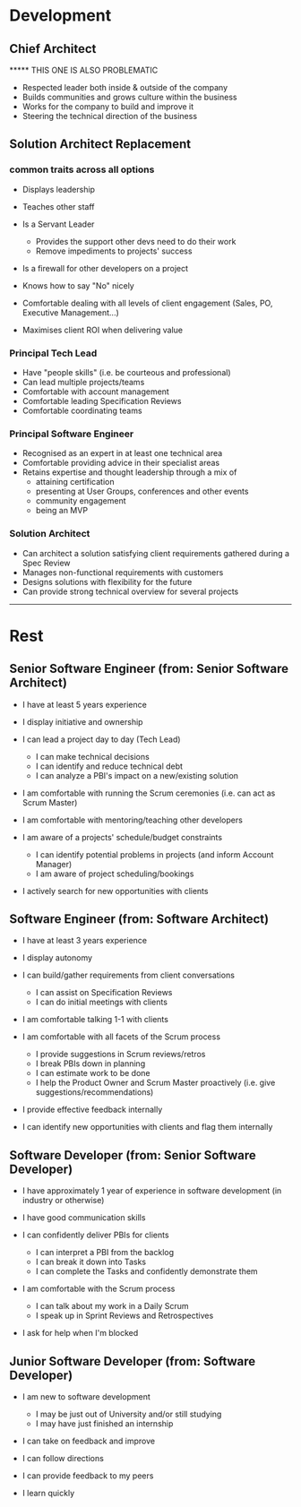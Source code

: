 # Development
 
## Chief Architect
***** THIS ONE IS ALSO PROBLEMATIC
- Respected leader both inside & outside of the company
- Builds communities and grows culture within the business
- Works for the company to build and improve it
- Steering the technical direction of the business

## Solution Architect Replacement 
### common traits across all options

- Displays leadership

- Teaches other staff
- Is a Servant Leader
    - Provides the support other devs need to do their work
    - Remove impediments to projects' success
- Is a firewall for other developers on a project
- Knows how to say "No" nicely
- Comfortable dealing with all levels of client engagement (Sales, PO, Executive Management...)
- Maximises client ROI when delivering value

### Principal Tech Lead

- Have "people skills" (i.e. be courteous and professional)
- Can lead multiple projects/teams
- Comfortable with account management
- Comfortable leading Specification Reviews
- Comfortable coordinating teams

### Principal Software Engineer

- Recognised as an expert in at least one technical area
- Comfortable providing advice in their specialist areas
- Retains expertise and thought leadership through a mix of
  - attaining certification
  - presenting at User Groups, conferences and other events
  - community engagement
  - being an MVP

### Solution Architect

- Can architect a solution satisfying client requirements gathered during a Spec Review
- Manages non-functional requirements with customers
- Designs solutions with flexibility for the future
- Can provide strong technical overview for several projects

------------------------------------------



# Rest

## Senior Software Engineer (from: Senior Software Architect)
- I have at least 5 years experience
- I display initiative and ownership

- I can lead a project day to day (Tech Lead)
    - I can make technical decisions 
    - I can identify and reduce technical debt
    - I can analyze a PBI's impact on a new/existing solution
- I am comfortable with running the Scrum ceremonies (i.e. can act as Scrum Master)
- I am comfortable with mentoring/teaching other developers 
- I am aware of a projects' schedule/budget constraints
    - I can identify potential problems in projects (and inform Account Manager)
    - I am aware of project scheduling/bookings 
- I actively search for new opportunities with clients 

## Software Engineer (from: Software Architect)
- I have at least 3 years experience
- I display autonomy

- I can build/gather requirements from client conversations
    - I can assist on Specification Reviews
    - I can do initial meetings with clients
- I am comfortable talking 1-1 with clients
- I am comfortable with all facets of the Scrum process 
    - I provide suggestions in Scrum reviews/retros
    - I break PBIs down in planning
    - I can estimate work to be done
    - I help the Product Owner and Scrum Master proactively (i.e. give suggestions/recommendations)
- I provide effective feedback internally
- I can identify new opportunities with clients and flag them internally

## Software Developer (from: Senior Software Developer)
- I have approximately 1 year of experience in software development (in industry or otherwise)
- I have good communication skills

- I can confidently deliver PBIs for clients
    - I can interpret a PBI from the backlog
    - I can break it down into Tasks
    - I can complete the Tasks and confidently demonstrate them
- I am comfortable with the Scrum process 
    - I can talk about my work in a Daily Scrum
    - I speak up in Sprint Reviews and Retrospectives
- I ask for help when I'm blocked

## Junior Software Developer (from: Software Developer)
- I am new to software development
    - I may be just out of University and/or still studying
    - I may have just finished an internship 

- I can take on feedback and improve
- I can follow directions
- I can provide feedback to my peers
- I learn quickly
